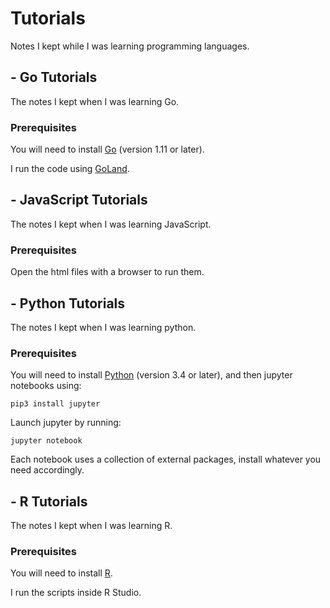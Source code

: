 # Tutorials

Notes I kept while I was learning programming languages.

## - Go Tutorials

The notes I kept when I was learning Go.

### Prerequisites

You will need to install [Go](https://golang.org/doc/install) (version 1.11 or later).

I run the code using [GoLand](https://www.jetbrains.com/go/).

## - JavaScript Tutorials

The notes I kept when I was learning JavaScript.

### Prerequisites

Open the html files with a browser to run them.

## - Python Tutorials

The notes I kept when I was learning python.

### Prerequisites

You will need to install [Python](https://www.python.org/downloads/) (version 3.4 or later),
and then jupyter notebooks using:

```
pip3 install jupyter
```

Launch jupyter by running:

```
jupyter notebook
```

Each notebook uses a collection of external packages, install whatever you need accordingly.

## - R Tutorials

The notes I kept when I was learning R.

### Prerequisites

You will need to install [R](https://www.r-project.org/).

I run the scripts inside R Studio.
